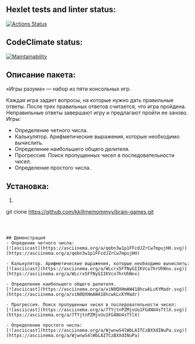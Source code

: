 ## Hexlet tests and linter status:
[![Actions Status](https://github.com/kkillmemommyy/frontend-project-44/actions/workflows/hexlet-check.yml/badge.svg)](https://github.com/kkillmemommyy/frontend-project-44/actions)

## CodeClimate status:
[![Maintainability](https://api.codeclimate.com/v1/badges/eb299809990f57077da4/maintainability)](https://codeclimate.com/github/kkillmemommyy/frontend-project-44/maintainability)


## Описание пакета:
«Игры разума» — набор из пяти консольных игр.

Каждая игра задает вопросы, на которые нужно дать правильные ответы. После трех правильных ответов считается, что игра пройдена. Неправильные ответы завершают игру и предлагают пройти ее заново. Игры:

- Определение четного числа.
- Калькулятор. Арифметические выражения, которые необходимо вычислить.
- Определение наибольшего общего делителя.
- Прогрессия. Поиск пропущенных чисел в последовательности чисел.
- Определение простого числа.


## Установка:
1. ```bash
git clone https://github.com/kkillmemommyy/brain-games.git
```



## Демонстрация
- Опредение четного числа:
[![asciicast](https://asciinema.org/a/qebn3w1p1FFcdJZrCw7mpujHH.svg)](https://asciinema.org/a/qebn3w1p1FFcdJZrCw7mpujHH)

- Калькулятор. Арифметические выражения, которые необходимо вычислить:
[![asciicast](https://asciinema.org/a/WLcrx5FfNyGIIKVco7hrUhNnx.svg)](https://asciinema.org/a/WLcrx5FfNyGIIKVco7hrUhNnx)

- Определение наибольшего общего делителя.
[![asciicast](https://asciinema.org/a/viN0QXHmAW418hcwkLcKYMadr.svg)](https://asciinema.org/a/viN0QXHmAW418hcwkLcKYMadr)

- Прогрессия. Поиск пропущенных чисел в последовательности чисел:
[![asciicast](https://asciinema.org/a/7TYjtnPZMjvUu1FG4NU4sTtlX.svg)](https://asciinema.org/a/7TYjtnPZMjvUu1FG4NU4sTtlX)

- Определение простого числа:
[![asciicast](https://asciinema.org/a/WjwnwS4lWbLAITCzBXXdINuPa.svg)](https://asciinema.org/a/WjwnwS4lWbLAITCzBXXdINuPa)
